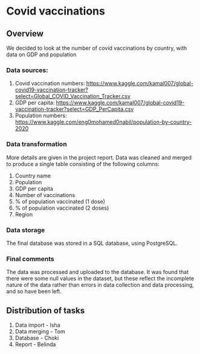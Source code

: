 # Covid vaccinations

## Overview
We decided to look at the number of covid vaccinations by country, with data on GDP and population

### Data sources:
1. Covid vaccination numbers: https://www.kaggle.com/kamal007/global-covid19-vaccination-tracker?select=Global_COVID_Vaccination_Tracker.csv
2. GDP per capita: https://www.kaggle.com/kamal007/global-covid19-vaccination-tracker?select=GDP_PerCapita.csv
3. Population numbers: https://www.kaggle.com/eng0mohamed0nabil/population-by-country-2020

### Data transformation
More details are given in the project report. Data was cleaned and merged to produce a single table consisting of the following columns:
1. Country name
2. Population
3. GDP per capita
4. Number of vaccinations
5. % of population vaccinated (1 dose)
6. % of population vaccinated (2 doses)
7. Region

### Data storage
The final database was stored in a SQL database, using PostgreSQL.

### Final comments
The data was processed and uploaded to the database. It was found that there were some null values in the dataset, but these reflect the incomplete nature of the data rather than errors in data collection and data processing, and so have been left.

## Distribution of tasks
1. Data import - Isha
2. Data merging - Tom
3. Database - Choki
4. Report - Belinda
